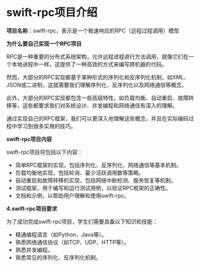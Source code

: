 swift-rpc项目介绍
========

**项目名称**：swift-rpc，表示是一个极速响应的RPC（远程过程调用）模型

**为什么要自己实现一个RPC项目**

RPC是一种重要的分布式系统架构，允许远程进程进行方法调用，就像它们在一个本地进程中一样。这提供了一种高效的方式来编写跨机器的代码。

然而，大部分的RPC实现都基于某种形式的序列化和反序列化机制，如XML、JSON或二进制，这就需要我们理解序列化、反序列化以及网络通信等概念。

此外，大部分的RPC实现都包含一些高级特性，如负载均衡、自动重启、故障转移等，这些都要求我们对系统设计、并发编程和网络通信有深入的理解。

通过实现自己的RPC框架，我们可以更深入地理解这些概念，并且在实际编码过程中学习到很多实用的技巧。

**swift-rpc项目内容**

swift-rpc项目将包括以下内容：

* 简单RPC框架的实现，包括序列化、反序列化、网络通信等基本机制。
* 负载均衡地实现，包括轮询、最少活跃调用数等策略。
* 自动重启和故障转移的实现，包括网络中断检测、服务恢复等机制。
* 测试框架，用于编写和运行测试用例，以验证RPC框架的正确性。
* 文档和示例，以帮助用户理解和使用swift-rpc。

**4.swift-rpc项目要求**

为了成功完成swift-rpc项目，学生们需要具备以下知识和技能：

* 精通编程语言（如Python、Java等）。
* 熟悉网络通信协议（如TCP、UDP、HTTP等）。
* 熟悉并发编程。
* 熟悉常见的序列化、反序列化机制。